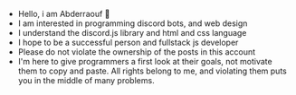 - Hello, i am Abderraouf 👋
- I am interested in programming discord bots, and web design
- I understand the discord.js library and html and css language
- I hope to be a successful person and fullstack js developer
- Please do not violate the ownership of the posts in this account
- I'm here to give programmers a first look at their goals, not motivate them to copy and paste. All rights belong to me, and violating them puts you in the middle of many problems.
